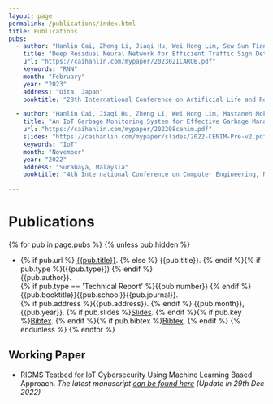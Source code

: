 ```yaml
---
layout: page
permalink: /publications/index.html
title: Publications
pubs:
  - author: "Hanlin Cai, Zheng Li, Jiaqi Hu, Wei Hong Lim, Sew Sun Tiang, Mastaneh Mokayef, Chin Hong Wong"
    title: "Deep Residual Neural Network for Efficient Traffic Sign Detection"
    url: "https://caihanlin.com/mypaper/202302ICAROB.pdf"
    keywords: "RNN"
    month: "February"
    year: "2023"
    address: "Oita, Japan"
    booktitle: "28th International Conference on Artificial Life and Robotics ([ICAROB])"

  - author: "Hanlin Cai, Jiaqi Hu, Zheng Li, Wei Hong Lim, Mastaneh Mokayef, Chin Hong Wong"
    title: "An IoT Garbage Monitoring System for Effective Garbage Management"
    url: "https://caihanlin.com/mypaper/202208cenim.pdf"
    slides: "https://caihanlin.com/mypaper/slides/2022-CENIM-Pre-v2.pdf"
    keywords: "IoT"
    month: "November"
    year: "2022"
    address: "Surabaya, Malaysia"
    booktitle: "4th International Conference on Computer Engineering, Network and Intelligent Multimedia ([CENIM])"

---
```








# Publications

{% for pub in page.pubs %}
{% unless pub.hidden %}

  - {% if pub.url %} [{{pub.title}}]({{pub.url}}).
    {% else %} {{pub.title}}.
    {% endif %}{% if pub.type %}({{pub.type}})
    {% endif %}<br>
    {{pub.author}}.<br>
    {% if pub.type == 'Technical Report' %}{{pub.number}}
    {% endif %}{{pub.booktitle}}{{pub.school}}{{pub.journal}}.<br>
    {% if pub.address %}{{pub.address}}.
    {% endif %} {{pub.month}}, {{pub.year}}. {% if pub.slides %}[Slides]({{pub.slides}}).
    {% endif %}{% if pub.key %}[Bibtex](http://groups.csail.mit.edu/commit/bibtex.cgi?key={{pub.key}}).
    {% endif %}{% if pub.bibtex %}[Bibtex]({{pub.bibtex}}).
    {% endif %}
    {% endunless %}
    {% endfor %}



## Working Paper

- RIGMS Testbed for IoT Cybersecurity Using Machine Learning Based Approach. *The latest manuscript [can be found here](https://caihanlin.com/mypaper/202210camb.pdf) (Update in 29th Dec 2022)*





[CENIM]:http://cenim.its.ac.id/#pdfexpress
[ICAROB]:https://alife-robotics.org/

